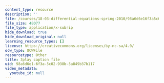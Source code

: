 ```yaml
---
content_type: resource
description: ''
file: /courses/18-03-differential-equations-spring-2010/98a6d6e16f3a5c02938b5a849b37b117_z-meBrqcy_I.vtt
file_size: 48077
file_type: application/x-subrip
hide_download: true
hide_download_original: null
learning_resource_types: []
license: https://creativecommons.org/licenses/by-nc-sa/4.0/
ocw_type: OCWFile
resourcetype: Other
title: 3play caption file
uid: 98a6d6e1-6f3a-5c02-938b-5a849b37b117
video_metadata:
  youtube_id: null
---
```

